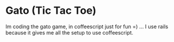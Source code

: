 # Gato (Tic Tac Toe)

Im coding the gato game, in coffeescript just for fun =) ... I use rails because it gives me all the setup to use coffeescript.

